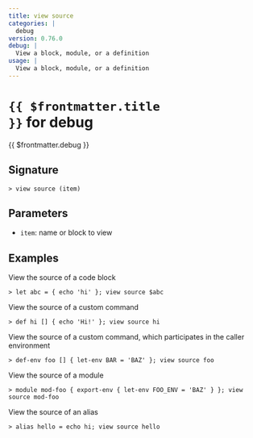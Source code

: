 ```yaml
---
title: view source
categories: |
  debug
version: 0.76.0
debug: |
  View a block, module, or a definition
usage: |
  View a block, module, or a definition
---
```


# <code>{{ $frontmatter.title }}</code> for debug

<div class='command-title'>{{ $frontmatter.debug }}</div>

## Signature

```> view source (item)```

## Parameters

 -  `item`: name or block to view

## Examples

View the source of a code block
```shell
> let abc = { echo 'hi' }; view source $abc
```

View the source of a custom command
```shell
> def hi [] { echo 'Hi!' }; view source hi
```

View the source of a custom command, which participates in the caller environment
```shell
> def-env foo [] { let-env BAR = 'BAZ' }; view source foo
```

View the source of a module
```shell
> module mod-foo { export-env { let-env FOO_ENV = 'BAZ' } }; view source mod-foo
```

View the source of an alias
```shell
> alias hello = echo hi; view source hello
```
